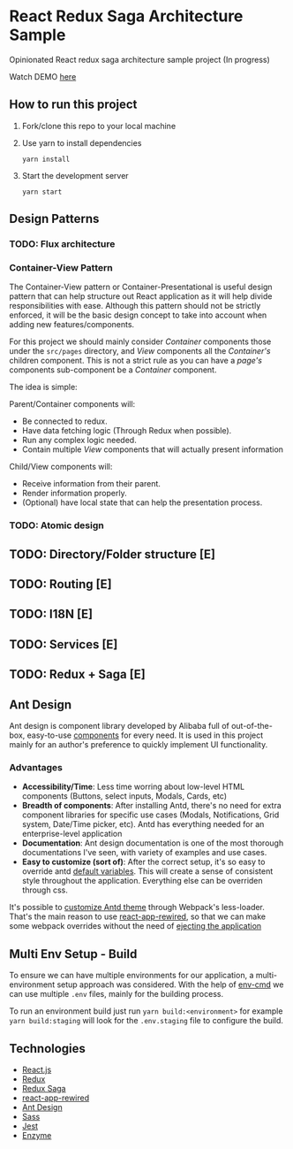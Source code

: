 # React Redux Saga Architecture Sample

Opinionated React redux saga architecture sample project (In progress)

Watch DEMO [here](https://gaboluque.github.io/react-redux-saga-architecture)


## How to run this project

1. Fork/clone this repo to your local machine
   
2. Use yarn to install dependencies
   
   `yarn install`
   
3. Start the development server

   `yarn start`


## Design Patterns

### TODO: Flux architecture
### Container-View Pattern
The Container-View pattern or Container-Presentational is useful design pattern that can help structure
out React application as it will help divide responsibilities with ease. Although this pattern should not
be strictly enforced, it will be the basic design concept to take into account when adding new features/components.

For this project we should mainly consider _Container_ components those under the `src/pages` directory, and _View_
components all the _Container's_ children component. This is not a strict rule as you can have a _page's_ components
sub-component be a _Container_ component.

The idea is simple:

Parent/Container components will:
 - Be connected to redux.
 - Have data fetching logic (Through Redux when possible).
 - Run any complex logic needed.
 - Contain multiple _View_ components that will actually present information

Child/View components will:
 - Receive information from their parent.
 - Render information properly.
 - (Optional) have local state that can help the presentation process.

### TODO: Atomic design


## TODO: Directory/Folder structure [E]
## TODO: Routing [E]
## TODO: I18N [E]
## TODO: Services [E]
## TODO: Redux + Saga [E]

## Ant Design
Ant design is component library developed by Alibaba full of out-of-the-box, easy-to-use 
[components](https://ant.design/components/overview/) for every need. It is used in this project mainly for an 
author's preference to quickly implement UI functionality.

### Advantages
- **Accessibility/Time**: Less time worring about low-level HTML components (Buttons, select inputs, Modals, Cards, etc)
- **Breadth of components**: After installing Antd, there's no need for extra component libraries for specific use cases
  (Modals, Notifications, Grid system, Date/Time picker, etc). Antd has everything needed for an
  enterprise-level application
- **Documentation**: Ant design documentation is one of the most thorough documentations I've seen, with variety of examples
  and use cases.
- **Easy to customize (sort of)**: After the correct setup, it's so easy to override antd [default variables](https://github.com/ant-design/ant-design/blob/master/components/style/themes/default.less).
  This will create a sense of consistent style throughout the application. Everything else can be overriden through css.
  

It's possible to [customize Antd theme](https://ant.design/docs/react/customize-theme) through Webpack's less-loader.
That's the main reason to use [react-app-rewired](https://www.npmjs.com/package/react-app-rewired), so that we can make
some webpack overrides without the need of [ejecting the application](https://create-react-app.dev/docs/available-scripts/#npm-run-eject)

## Multi Env Setup - Build
To ensure we can have multiple environments for our application, a multi-environment setup approach was considered.
With the help of [env-cmd](https://www.npmjs.com/package/env-cmd) we can use multiple `.env` files, mainly for the building 
process.

To run an environment build just run `yarn build:<environment>` for example `yarn build:staging` will look for the
`.env.staging` file to configure the build.


## Technologies
- [React.js](https://reactjs.org/)
- [Redux](https://redux.js.org/)
- [Redux Saga](https://redux-saga.js.org/)
- [react-app-rewired](https://www.npmjs.com/package/react-app-rewired)
- [Ant Design](https://ant.design/)
- [Sass](https://sass-lang.com/)
- [Jest](https://jestjs.io/)
- [Enzyme](https://enzymejs.github.io/enzyme/)